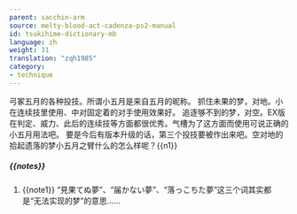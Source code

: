 ```yaml
---
parent: sacchin-arm
source: melty-blood-act-cadenza-ps2-manual
id: tsukihime-dictionary-mb
language: zh
weight: 31
translation: "zqh1985"
category:
- technique
---
```


弓冢五月的各种投技。所谓小五月是来自五月的昵称。
抓住未果的梦，对地。小在连续技里使用、中对固定着的对手使用效果好。
追逐够不到的梦，对空。EX版在判定、威力、此后的连续技等方面都很优秀。气槽为了这方面而使用可说正确的小五月用法吧。
要是今后有版本升级的话，第三个投技要被作出来吧。空对地的拾起遗落的梦小五月之臂什么的怎么样呢？{{n1}}

##### {{notes}}

1. {{note1}} “見果てぬ夢”、“届かない夢”、“落っこちた夢”这三个词其实都是“无法实现的梦”的意思……
